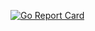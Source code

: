 [![Go Report Card](https://goreportcard.com/badge/github.com/Peter42/git-local-connector)](https://goreportcard.com/report/github.com/Peter42/git-local-connector)
